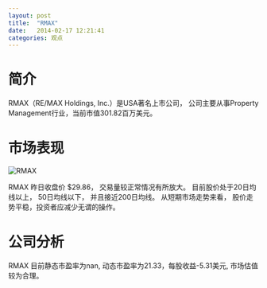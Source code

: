 ```yaml
---
layout: post
title:  "RMAX"
date:   2014-02-17 12:21:41
categories: 观点
---
```


# 简介
RMAX（RE/MAX Holdings, Inc.）是USA著名上市公司，
公司主要从事Property Management行业，当前市值301.82百万美元。

# 市场表现

![RMAX](http://finviz.com/chart.ashx?t=RMAX&ty=c&ta=1&p=d&s=l)

RMAX 昨日收盘价 $29.86，
交易量较正常情况有所放大。
目前股价处于20日均线以上，
50日均线以下，
并且接近200日均线。
从短期市场走势来看，
股价走势平稳，投资者应减少无谓的操作。

# 公司分析
RMAX 目前静态市盈率为nan, 动态市盈率为21.33，每股收益-5.31美元,
市场估值较为合理。
